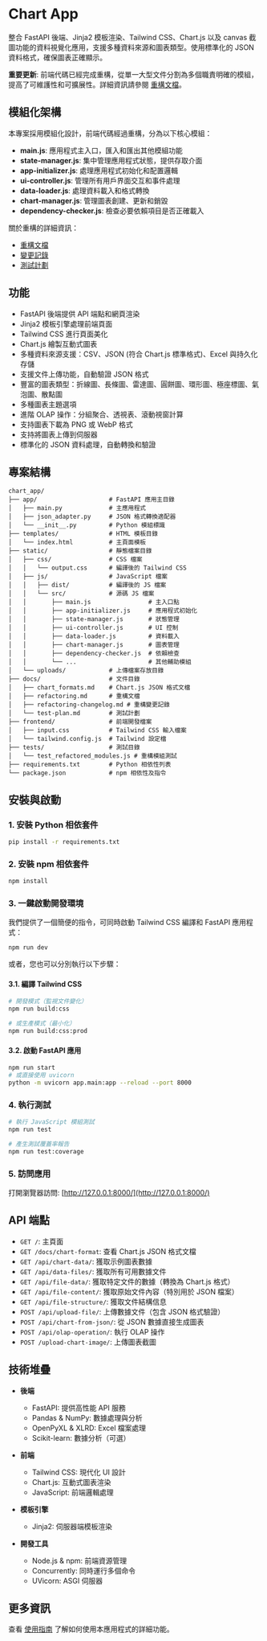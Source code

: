 # Chart App

整合 FastAPI 後端、Jinja2 模板渲染、Tailwind CSS、Chart.js 以及 canvas 截圖功能的資料視覺化應用，支援多種資料來源和圖表類型。使用標準化的 JSON 資料格式，確保圖表正確顯示。

**重要更新**: 前端代碼已經完成重構，從單一大型文件分割為多個職責明確的模組，提高了可維護性和可擴展性。詳細資訊請參閱 [重構文檔](docs/refactoring.md)。

## 模組化架構

本專案採用模組化設計，前端代碼經過重構，分為以下核心模組：

- **main.js**: 應用程式主入口，匯入和匯出其他模組功能
- **state-manager.js**: 集中管理應用程式狀態，提供存取介面
- **app-initializer.js**: 處理應用程式初始化和配置邏輯
- **ui-controller.js**: 管理所有用戶界面交互和事件處理
- **data-loader.js**: 處理資料載入和格式轉換
- **chart-manager.js**: 管理圖表創建、更新和銷毀
- **dependency-checker.js**: 檢查必要依賴項目是否正確載入

關於重構的詳細資訊：
- [重構文檔](docs/refactoring.md)
- [變更記錄](docs/refactoring-changelog.md)
- [測試計劃](docs/test-plan.md)

## 功能

- FastAPI 後端提供 API 端點和網頁渲染
- Jinja2 模板引擎處理前端頁面
- Tailwind CSS 進行頁面美化
- Chart.js 繪製互動式圖表
- 多種資料來源支援：CSV、JSON (符合 Chart.js 標準格式)、Excel 與持久化存儲
- 支援文件上傳功能，自動驗證 JSON 格式
- 豐富的圖表類型：折線圖、長條圖、雷達圖、圓餅圖、環形圖、極座標圖、氣泡圖、散點圖
- 多種圖表主題選項
- 進階 OLAP 操作：分組聚合、透視表、滾動視窗計算
- 支持圖表下載為 PNG 或 WebP 格式
- 支持將圖表上傳到伺服器
- 標準化的 JSON 資料處理，自動轉換和驗證

## 專案結構

```text
chart_app/
├── app/                    # FastAPI 應用主目錄
│   ├── main.py             # 主應用程式
│   ├── json_adapter.py     # JSON 格式轉換適配器
│   └── __init__.py         # Python 模組標識
├── templates/              # HTML 模板目錄
│   └── index.html          # 主頁面模板
├── static/                 # 靜態檔案目錄
│   ├── css/                # CSS 檔案
│   │   └── output.css      # 編譯後的 Tailwind CSS
│   ├── js/                 # JavaScript 檔案
│   │   ├── dist/           # 編譯後的 JS 檔案
│   │   └── src/            # 源碼 JS 檔案
│   │       ├── main.js                # 主入口點
│   │       ├── app-initializer.js     # 應用程式初始化
│   │       ├── state-manager.js       # 狀態管理
│   │       ├── ui-controller.js       # UI 控制
│   │       ├── data-loader.js         # 資料載入
│   │       ├── chart-manager.js       # 圖表管理
│   │       ├── dependency-checker.js  # 依賴檢查
│   │       └── ...                    # 其他輔助模組
│   └── uploads/            # 上傳檔案存放目錄
├── docs/                   # 文件目錄
│   ├── chart_formats.md    # Chart.js JSON 格式文檔
│   ├── refactoring.md      # 重構文檔
│   ├── refactoring-changelog.md # 重構變更記錄
│   └── test-plan.md        # 測試計劃
├── frontend/               # 前端開發檔案
│   ├── input.css           # Tailwind CSS 輸入檔案
│   └── tailwind.config.js  # Tailwind 設定檔
├── tests/                  # 測試目錄
│   └── test_refactored_modules.js # 重構模組測試
├── requirements.txt        # Python 相依性列表
└── package.json            # npm 相依性及指令
```

## 安裝與啟動

### 1. 安裝 Python 相依套件

```bash
pip install -r requirements.txt
```

### 2. 安裝 npm 相依套件

```bash
npm install
```

### 3. 一鍵啟動開發環境

我們提供了一個簡便的指令，可同時啟動 Tailwind CSS 編譯和 FastAPI 應用程式：

```bash
npm run dev
```

或者，您也可以分別執行以下步驟：

#### 3.1. 編譯 Tailwind CSS

```bash
# 開發模式（監視文件變化）
npm run build:css

# 或生產模式（最小化）
npm run build:css:prod
```

#### 3.2. 啟動 FastAPI 應用

```bash
npm run start
# 或直接使用 uvicorn
python -m uvicorn app.main:app --reload --port 8000
```

### 4. 執行測試

```bash
# 執行 JavaScript 模組測試
npm run test

# 產生測試覆蓋率報告
npm run test:coverage
```

### 5. 訪問應用

打開瀏覽器訪問: [http://127.0.0.1:8000/](http://127.0.0.1:8000/)

## API 端點

- `GET /`: 主頁面
- `GET /docs/chart-format`: 查看 Chart.js JSON 格式文檔
- `GET /api/chart-data/`: 獲取示例圖表數據
- `GET /api/data-files/`: 獲取所有可用數據文件
- `GET /api/file-data/`: 獲取特定文件的數據（轉換為 Chart.js 格式）
- `GET /api/file-content/`: 獲取原始文件內容（特別用於 JSON 檔案）
- `GET /api/file-structure/`: 獲取文件結構信息
- `POST /api/upload-file/`: 上傳數據文件（包含 JSON 格式驗證）
- `POST /api/chart-from-json/`: 從 JSON 數據直接生成圖表
- `POST /api/olap-operation/`: 執行 OLAP 操作
- `POST /upload-chart-image/`: 上傳圖表截圖

## 技術堆疊

- **後端**
  - FastAPI: 提供高性能 API 服務
  - Pandas & NumPy: 數據處理與分析
  - OpenPyXL & XLRD: Excel 檔案處理
  - Scikit-learn: 數據分析（可選）
  
- **前端**
  - Tailwind CSS: 現代化 UI 設計
  - Chart.js: 互動式圖表渲染
  - JavaScript: 前端邏輯處理
  
- **模板引擎**
  - Jinja2: 伺服器端模板渲染
  
- **開發工具**
  - Node.js & npm: 前端資源管理
  - Concurrently: 同時運行多個命令
  - UVicorn: ASGI 伺服器
  
## 更多資訊

查看 [使用指南](docs/usage_guide.md) 了解如何使用本應用程式的詳細功能。
